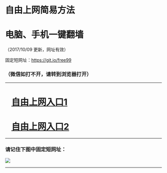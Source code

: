 ﻿# 自由上网简易方法

# 电脑、手机一键翻墙

（2017/10/09 更新，网址有效）

固定短网址：https://git.io/free99

### （微信如打不开，请转到浏览器打开）


***





# &nbsp;&nbsp; <a href="http://ft1316125337.fwq-tz-1001.info/fwqtz01.html?t=100900130632 " target="_blank">自由上网入口1</a>
# &nbsp;&nbsp; <a href="http://ft1841111559.fwq-tz-1002.info/fwqtz02.html?t=100900124560 " target="_blank">自由上网入口2</a>
***

### 请记住下图中固定短网址：

<img src="https://s3-us-west-2.amazonaws.com/fwq-1001/yjfq-20170905okok.png" /> 


***

